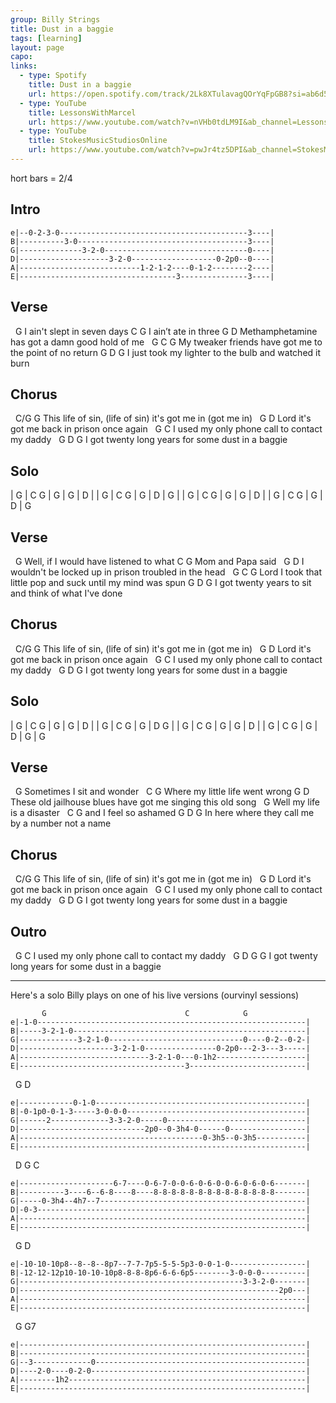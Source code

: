 ```yaml
---
group: Billy Strings
title: Dust in a baggie
tags: [learning]
layout: page
capo: 
links: 
  - type: Spotify
    title: Dust in a baggie
    url: https://open.spotify.com/track/2Lk8XTulavagQOrYqFpGB8?si=ab6d5cf7b7744a64
  - type: YouTube
    title: LessonsWithMarcel
    url: https://www.youtube.com/watch?v=nVHb0tdLM9I&ab_channel=LessonsWithMarcel
  - type: YouTube
    title: StokesMusicStudiosOnline
    url: https://www.youtube.com/watch?v=pwJr4tz5DPI&ab_channel=StokesMusicStudiosOnline
---
```


hort bars = 2/4

## Intro

```chordpro
e|--0-2-3-0------------------------------------------3----|
B|----------3-0--------------------------------------3----|
G|--------------3-2-0--------------------------------0----|
D|--------------------3-2-0-------------------0-2p0--0----|
A|---------------------------1-2-1-2----0-1-2--------2----|
E|-----------------------------------3---------------3----|
```

## Verse
&nbsp;       G
I ain't slept in seven days
C              G
I ain’t ate in three
G                                           D
Methamphetamine has got a damn good hold of me
&nbsp;  G                                  C             G
My tweaker friends have got me to the point of no return
G                             D                   G
I just took my lighter to the bulb and watched it burn

## Chorus
&nbsp;            C/G                            G
This life of sin, (life of sin) it's got me in (got me in)
&nbsp;         G                           D
Lord it's got me back in prison once again
&nbsp; G                          C
I used my only phone call to contact my daddy
&nbsp;     G                          D         G
I got twenty long years for some dust in a baggie

## Solo
| G     | C  G  | G     | G  | D     |
| G     | C  G  | G     | D  | G     |
| G     | C  G  | G     | G  | D     |
| G     | C  G  | G     | D  | G

## Verse
&nbsp;     G
Well, if I would have listened to what
C             G
Mom and Papa said
&nbsp; G                                               D
I wouldn't be locked up in prison troubled in the head
&nbsp;      G                               C                G
Lord I took that little pop and suck until my mind was spun
G                             D                  G
I got twenty years to sit and think of what I've done

## Chorus
&nbsp;            C/G                            G
This life of sin, (life of sin) it's got me in (got me in)
&nbsp;         G                           D
Lord it's got me back in prison once again
&nbsp; G                          C
I used my only phone call to contact my daddy
&nbsp;     G                          D         G
I got twenty long years for some dust in a baggie

## Solo
| G     | C  G  | G     | G  | D     |
| G     | C  G  | G     | D  G  |
| G     | C  G  | G     | G  | D     |
| G     | C  G  | G     | D  | G     | G

## Verse
&nbsp;   G
Sometimes I sit and wonder
&nbsp;        C                G
Where my little life went wrong
G                                                    D
These old jailhouse blues have got me singing this old song
&nbsp;       G
Well my life is a disaster
&nbsp;   C           G
and I feel so ashamed
G                               D            G
In here where they call me by a number not a name

## Chorus
&nbsp;            C/G                            G
This life of sin, (life of sin) it's got me in (got me in)
&nbsp;         G                           D
Lord it's got me back in prison once again
&nbsp; G                          C
I used my only phone call to contact my daddy
&nbsp;     G                          D         G
I got twenty long years for some dust in a baggie

## Outro
&nbsp; G                          C
I used my only phone call to contact my daddy
&nbsp;     G                          D         G       G
I got twenty long years for some dust in a baggie

***********************

Here's a solo Billy plays on one of his live versions (ourvinyl sessions)
```chordpro
       G                               C            G
e|-1-0------------------------------------------------------------|
B|-----3-2-1-0----------------------------------------------------|
G|-------------3-2-1-0------------------------------0----0-2--0-2-|
D|---------------------3-2-1-0----------------0-2p0---2-3---3-----|
A|-----------------------------3-2-1-0---0-1h2--------------------|
E|-------------------------------------3--------------------------|
```

&nbsp;  G                                     D
```chordpro
e|------------0-1-0-----------------------------------------------|
B|-0-1p0-0-1-3-----3-0-0-0----------------------------------------|
G|------2-------------3-3-2-0-----0-------------------------------|
D|----------------------------2p0--0-3h4-0------0-----------------|
A|-----------------------------------------0-3h5--0-3h5-----------|
E|----------------------------------------------------------------|
```

&nbsp;  D             G                          C
```chordpro
e|---------------------6-7----0-6-7-0-0-6-0-6-0-0-6-0-6-0-6-------|
B|----------3----6--6-8----8----8-8-8-8-8-8-8-8-8-8-8-8-8-8-------|
G|-----0-3h4--4h7--7----------------------------------------------|
D|-0-3------------------------------------------------------------|
A|----------------------------------------------------------------|
E|----------------------------------------------------------------|
```

&nbsp;  G                                                  D
```chordpro
e|-10-10-10p8--8--8--8p7--7-7-7p5-5-5-5p3-0-0-1-0-----------------|
B|-12-12-12p10-10-10-10p8-8-8-8p6-6-6-6p5--------3-0-0-0----------|
G|--------------------------------------------------3-3-2-0-------|
D|----------------------------------------------------------2p0---|
A|----------------------------------------------------------------|
E|----------------------------------------------------------------|
```

&nbsp;   G             G7
```chordpro
e|----------------------------------------------------------------|
B|----------------------------------------------------------------|
G|--3-------------0-----------------------------------------------|
D|----2-0----0-2-0------------------------------------------------|
A|--------1h2-----------------------------------------------------|
E|----------------------------------------------------------------|
```

